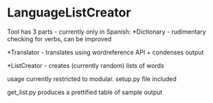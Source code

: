 LanguageListCreator
===================

Tool has 3 parts - currently only in Spanish:
*Dictionary - rudimentary checking for verbs, can be improved

*Translator - translates using wordreference API + condenses output

*ListCreator - creates (currently random) lists of words

usage currently restricted to modular. setup.py file included

get_list.py produces a prettified table of sample output


